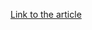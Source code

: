 [Link to the article](https://xorl.wordpress.com/2021/04/23/analysis-of-the-cardingmafia-march-2021-data-breach/)
